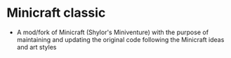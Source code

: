 # Minicraft classic
- A mod/fork of Minicraft (Shylor's Miniventure) with the purpose of maintaining and updating the original code following the Minicraft ideas and art styles
